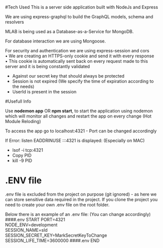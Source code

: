 #Tech Used
This is a server side application built with NodeJs and Express

We are using express-graphql to build the GraphQL models, schema and resolvers

MLAB is being used as a Database-as-a-Service for MongoDB.

For database interaction we are using Mongoose.

For security and authentication we are using express-session and cors<br/>
• We are creating an HTTPS-only cookie and send it with every response<br/>
• This cookie is automatically sent back on every request made to this server and it is being constantly validated
* Against our secret key that should always be protected
* Session is not expired (We specify the time of expiration according to the needs)
* UserId is present in the session

#Usefull Info

Use **nodemon app** OR **npm start**, to start the application using nodemon which will monitor all changes and restart the app on every change (Hot Module Reloding)

To access the app go to localhost:4321 - Port can be changed accordingly

If Error: listen EADDRINUSE :::4321 is displayed: (Especially on MAC)
* lsof -i tcp:4321
* Copy PID
* kill -9 PID

# .ENV file
.env file is excluded from the project on purpose (git ignored) - as here we can store sensitive data required in the project.
If you clone the project you need to create your own .env file on the root folder.

Below there is an example of an .env file: (You can change accordingly)
####.env START
PORT=4321<br/>
NODE_ENV=development<br/>
SESSION_NAME=sId<br/>
SESSION_SECRET_KEY=MarkSecretKeyToChange<br/>
SESSION_LIFE_TIME=3600000
####.env END